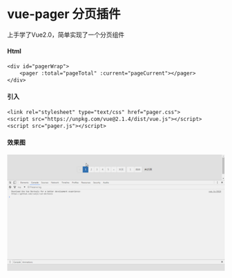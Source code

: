 # vue-pager 分页插件

上手学了Vue2.0，简单实现了一个分页组件

#### Html
```
<div id="pagerWrap">
    <pager :total="pageTotal" :current="pageCurrent"></pager>
</div>
```

#### 引入
```
<link rel="stylesheet" type="text/css" href="pager.css">
<script src="https://unpkg.com/vue@2.1.4/dist/vue.js"></script>
<script src="pager.js"></script>
```

#### 效果图
[![demo](demo.gif)](demo.gif)